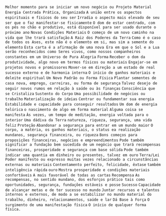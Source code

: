`Melhor momento para se iniciar um novo negócio ou Projeto Material` `Energia
Centrada Prática, Organizada` `A união entre os aspectos espirituais e físicos
do seu ser` `Irradia o aspecto mais elevado de seu ser que o faz manifestar-se
fisicamente` `O dom de estar centrado, com os pés no chão e produtivo, está
disponível para ser usado durante o próximo ano` `Novas Condições Materiais`
`O começo de um novo caminho na vida que lhe trará satisfação` `A Raiz dos
Poderes da Terra` `Como é o caso de todos os Ases, este não é o elemento em
si, mas sim a semente do elemento` `Esta carta é a afirmação de uma nova Era
em que o Sol e a Lua serão reconhecidos como Seres vivos, como nossos
companheiros constantes em um Universo de Pura Alegria` `Forma` `Receber o dom
da produtividade, algo novo em termos físicos ou materiais` `Engajar-se em
projetos novos e promissores` `Mover-se em direção a um estado de real sucesso
externo e de harmonia interna` `O início de ganhos materiais e deleite
espiritual` `Um Novo Padrão ou Forma Física` `Plantar sementes de casa nova,
emprego, carreiras, ou forma de segurança` `Talvez desejo de seguir novos
rumos em relação à saúde ou às finanças` `Consciência que se Cristaliza`
`Sustento do Corpo` `Uma possibilidade de negócios ou trabalho`
`Materialização de ideias` `Centrar ou fundamentar sua energia` `Estabilidade
e capacidade para conseguir resultados` `Um dom de energia telúrica` `o
nascimento de algo em forma material` `Alguma coisa se manifesta` `Às vezes,
um tempo de meditação, energia voltada para o interior` `Uma dádiva da Terra`
`natureza, riqueza, segurança, uma vida feliz` `Proteção` `Abandonar a
segurança para entrar em um mundo maior` `O corpo, a matéria, os ganhos
materiais, o status ea realização mundanos, segurança financeira, ou riqueza`
`Bons começos para proposições financeiras, negócios e empreendimentos` `Pode
também significar a fundação bem sucedida de um negócio que trará recompensas
financeiras, prosperidade e segurança com base sólida` `Pode também indicar
uma quantia em dinheiro ou presentes, talvez em ouro` `Terra/Lei` `Poder
manifesto ou expresso muitas vezes relacionado a circunstâncias externas ou
materiais` `Contentamento perfeito, felicidade, êxtase` `também inteligência
rápida` `ouro` `Mostra prosperidade e condições materiais confortáveis` `A
mais favorável de todas as cartas` `Recompensa` `As recompensas, no sentido
mundano, dos esforços prático tais como oportunidades, segurança, fundações
estáveis e posse` `Sucesso` `Capacidade de alcançar metas e de ter sucesso no
mundo` `Juntar recursos e talentos internos e externos, de modo a se
estabilizar no mundo material do trabalho, dinheiro, relacionamentos, saúde e
lar` `Dá Base à Força` `O surgimento de uma manifestação física` `O início de
qualquer forma física.`

